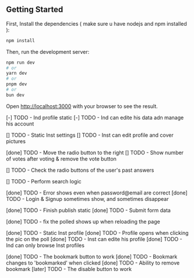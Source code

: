 ## Getting Started

First, Install the dependencies ( make sure u have nodejs and npm installed ):
```bash
npm install
```


Then, run the development server:

```bash
npm run dev
# or
yarn dev
# or
pnpm dev
# or
bun dev
```

Open [http://localhost:3000](http://localhost:3000) with your browser to see the result.

<!-- Inst and Ind profiles -->
[-] TODO - Ind profile static
[-] TODO - Ind can edite his data adn manage his account
<!-- The settings page -->
[] TODO - Static Inst settings
[] TODO - Inst can edit profile and cover pictures
<!-- @/(components)/poll.tsx -->
[done] TODO - Move the radio button to the right
[] TODO - Show number of votes after voting & remove the vote button
<!-- (home)/(pages)/history.tsx -->
[] TODO - Check the radio buttons of the user's past answers
<!-- @/components/header.tsx -->
[] TODO - Perform search logic

<!-- Login page & Register -->
[done] TODO - Error shows even when password@email are correct
[done] TODO - Login & Signup sometimes show, and sometimes disappear
<!-- (home)/(pages)/publish.tsx -->
[done] TODO - Finish publish static
[done] TODO - Submit form data
<!-- (home)/(pages)/main.tsx -->
[done] TODO - fix the polled shows up when reloading the page
<!-- Inst and Ind profiles -->
[done] TODO - Static Inst profile
[done] TODO - Profile opens when clicking the pic on the poll
[done] TODO - Inst can edite his profile
[done] TODO - Ind can only browse Inst profiles
<!-- @/(components)/poll.tsx -->
[done] TODO - The bookmark button to work
[done] TODO - Bookmark changes to 'bookmarked' when clicked
[done] TODO - Ability to remove bookmark
[later] TODO - The disable button to work